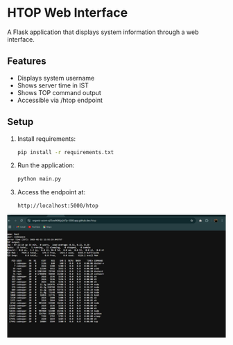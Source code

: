 # HTOP Web Interface

A Flask application that displays system information through a web interface.

## Features
- Displays system username
- Shows server time in IST
- Shows TOP command output
- Accessible via /htop endpoint

## Setup
1. Install requirements:
   ```bash
   pip install -r requirements.txt
   ```

2. Run the application:
   ```bash
   python main.py
   ```

3. Access the endpoint at:
   ```
   http://localhost:5000/htop
   ```


![alt text](image.png)
